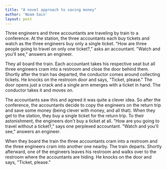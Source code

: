 ```yaml
---
title: "A novel approach to saving money"
author: 'Noam Sain'
layout: post
---
```


Three engineers and three accountants are traveling by train to a conference. At the station, the three accountants each buy tickets and watch as the three engineers buy only a single ticket. "How are three people going to travel on only one ticket?," asks an accountant. "Watch and you'll see," answers an engineer.  
  
They all board the train. Each accountant takes his respective seat but all three engineers cram into a restroom and close the door behind them. Shortly after the train has departed, the conductor comes around collecting tickets. He knocks on the restroom door and says, "Ticket, please." The door opens just a crack and a single arm emerges with a ticket in hand. The conductor takes it and moves on.

The accountants saw this and agreed it was quite a clever idea. So after the conference, the accountants decide to copy the engineers on the return trip and save some money (being clever with money, and all that). When they get to the station, they buy a single ticket for the return trip. To their astonishment, the engineers don't buy a ticket at all. "How are you going to travel without a ticket?," says one perplexed accountant. "Watch and you'll see," answers an engineer.

When they board the train the three accountants cram into a restroom and the three engineers cram into another one nearby. The train departs. Shortly afterward, one of the engineers leaves his restroom and walks over to the restroom where the accountants are hiding. He knocks on the door and says, "Ticket, please."